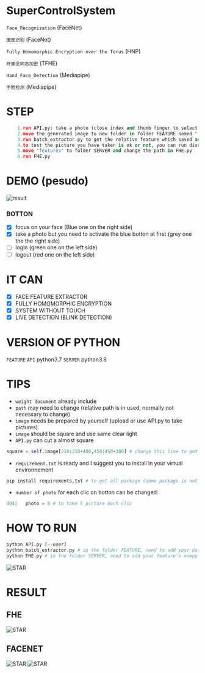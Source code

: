 # SuperControlSystem
`Face_Recognization` (FaceNet) 

`面部识别` (FaceNet)

`Fully Homomorphic Encryption over the Torus` (HNP) 

`环面全同态加密` (TFHE)


`Hand_Face_Detection` (Mediapipe)

`手脸检测` (Mediapipe)

# STEP
```python
    1.run API.py: take a photo (close index and thumb finger to select and move ; close index and middle finger to select and push these two finger down together to realize clic on the botton)
    2.move the generated image to new folder in folder FEATURE named "./square"
    3.run batch_extractor.py to get the relative feature which saved as numpy
    4.to test the picture you have taken is ok or not, you can run dissimilarity.py before that, you need to make sure "features" are in your generated folder "./square_features"
    5.move "features" to folder SERVER and change the path in FHE.py
    6.run FHE.py
```
# DEMO (pesudo)
![result](https://raw.githubusercontent.com/liziyu0104/SuperControlSystem/main/SHOW_IMAGE/result.png)

### BOTTON
- [X] focus on your face (Blue one on the right side)
- [X] take a photo but you need to activate the blue botton at first (grey one the the right side)
- [ ] login (green one on the left side)
- [ ] logout (red one on the left side)

# IT CAN
- [X] FACE FEATURE EXTRACTOR
- [X] FULLY HOMOMORPHIC ENCRYPTION
- [X] SYSTEM WITHOUT TOUCH
- [X] LIVE DETECTION (BLINK DETECTION)

# VERSION OF PYTHON
`FEATURE` `API` python3.7
`SERVER` python3.8

# TIPS
* `weight document` already include
* `path` may need to change (relative path is in used, normally not necessary to change) 
* `image` needs be prepared by yourself (upload or use API.py to take pictures)
* `image` should be square and use same clear light 
* `API.py` can cut a almost square
```python
square = self.image[210:210+400,450:450+380] # change this line to get perfect square
```
* `requirement.txt` is ready and I suggest you to install in your virtual environnement
```python
pip install requirements.txt # to get all package (some package is not necessaire)
```
* `number of photo` for each clic on botton can be changed:
```python
404|   photo = 6 # to take 5 picture each clic 
``` 
# HOW TO RUN
```python
python API.py [--user]
python batch_extractor.py # in the folder FEATURE, need to add your dataset folder 
python FHE.py # in the folder SERVER, need to add your feature's numpy doc
```
![STAR](https://raw.githubusercontent.com/liziyu0104/SuperControlSystem/main/SHOW_IMAGE/star.svg)

# RESULT 
## FHE
![STAR](https://raw.githubusercontent.com/liziyu0104/SuperControlSystem/main/SHOW_IMAGE/R_FHE.jpg)
## FACENET
![STAR](https://raw.githubusercontent.com/liziyu0104/SuperControlSystem/main/SHOW_IMAGE/R2_FACE.jpg)
![STAR](https://raw.githubusercontent.com/liziyu0104/SuperControlSystem/main/SHOW_IMAGE/R1_FACE.jpg)

